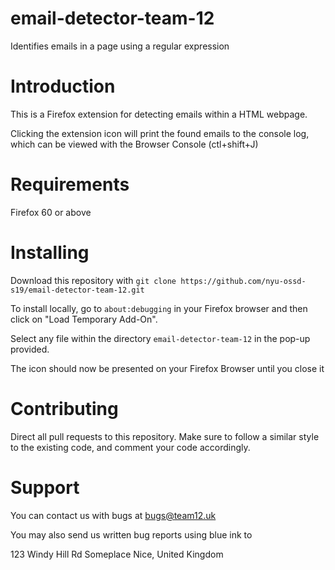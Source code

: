 # email-detector-team-12
Identifies emails in a page using a regular expression


# Introduction

This is a Firefox extension for detecting emails within a HTML webpage.

Clicking the extension icon will print the found emails to the console log,
which can be viewed with the Browser Console (ctl+shift+J)

# Requirements

Firefox 60 or above

# Installing

Download this repository with `git clone https://github.com/nyu-ossd-s19/email-detector-team-12.git`

To install locally, go to `about:debugging` in your Firefox browser and then click on
"Load Temporary Add-On".

Select any file within the directory `email-detector-team-12` in the pop-up provided. 

The icon should now be presented on your Firefox Browser until you close it

# Contributing

Direct all pull requests to this repository. Make sure to follow a similar style to the
existing code, and comment your code accordingly.

# Support

You can contact us with bugs at bugs@team12.uk 

You may also send us written bug reports using blue ink to

123 Windy Hill Rd
Someplace Nice, United Kingdom
